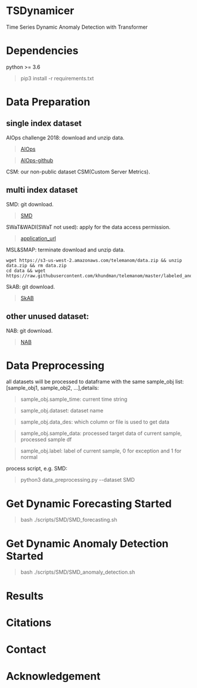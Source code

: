 # TSDynamicer
Time Series Dynamic Anomaly Detection with Transformer

# Dependencies
python >= 3.6
> pip3 install -r requirements.txt

# Data Preparation

## single index dataset

AIOps challenge 2018: download and unzip data.
> [AIOps](https://smileyan.lanzoul.com/ixpcU03lp97g)

> [AIOps-github](https://github.com/NetManAIOps/KPI-Anomaly-Detection)

CSM: our non-public dataset CSM(Custom Server Metrics).

## multi index dataset
SMD: git download.
> [SMD](https://github.com/NetManAIOps/OmniAnomaly/tree/master/ServerMachineDataset)

SWaT&WADI(SWaT not used): apply for the data access permission.
> [application_url](https://itrust.sutd.edu.sg/itrust-labs_datasets/dataset_info/)

MSL&SMAP: terminate download and unzip data.
```shell
wget https://s3-us-west-2.amazonaws.com/telemanom/data.zip && unzip data.zip && rm data.zip
cd data && wget https://raw.githubusercontent.com/khundman/telemanom/master/labeled_anomalies.csv
```

SkAB: git download.
> [SkAB](https://github.com/waico/SkAB)

## other unused dataset:

NAB: git download.
> [NAB](https://github.com/numenta/NAB)

# Data Preprocessing
all datasets will be processed to dataframe with the same sample_obj list: [sample_obj1, sample_obj2, ...],details:
> sample_obj.sample_time: current time string

> sample_obj.dataset: dataset name

> sample_obj.data_des: which column or file is used to get data

> sample_obj.sample_data: processed target data of current sample, processed sample df

> sample_obj.label: label of current sample, 0 for exception and 1 for normal

process script, e.g. SMD:
> python3 data_preprocessing.py --dataset SMD

# Get Dynamic Forecasting Started
> bash ./scripts/SMD/SMD_forecasting.sh

# Get Dynamic Anomaly Detection Started
> bash ./scripts/SMD/SMD_anomaly_detection.sh

# Results

# Citations

# Contact

# Acknowledgement

